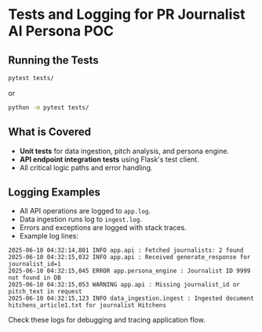# Tests and Logging for PR Journalist AI Persona POC

## Running the Tests

```bash
pytest tests/
```
or
```bash
python -m pytest tests/
```

## What is Covered

- **Unit tests** for data ingestion, pitch analysis, and persona engine.
- **API endpoint integration tests** using Flask's test client.
- All critical logic paths and error handling.

## Logging Examples

- All API operations are logged to `app.log`.
- Data ingestion runs log to `ingest.log`.
- Errors and exceptions are logged with stack traces.
- Example log lines:

```
2025-06-10 04:32:14,801 INFO app.api : Fetched journalists: 2 found
2025-06-10 04:32:15,032 INFO app.api : Received generate_response for journalist_id=1
2025-06-10 04:32:15,045 ERROR app.persona_engine : Journalist ID 9999 not found in DB
2025-06-10 04:32:15,053 WARNING app.api : Missing journalist_id or pitch_text in request
2025-06-10 04:32:15,123 INFO data_ingestion.ingest : Ingested document hitchens_article1.txt for journalist Hitchens
```

Check these logs for debugging and tracing application flow.